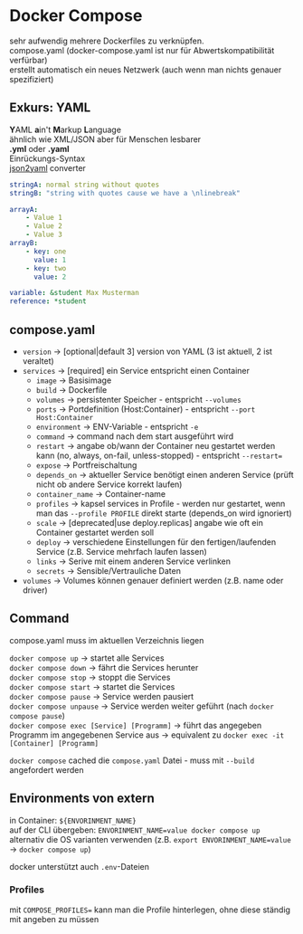# Docker Compose

sehr aufwendig mehrere Dockerfiles zu verknüpfen.   
compose.yaml (docker-compose.yaml ist nur für Abwertskompatibilität verfürbar)   
erstellt automatisch ein neues Netzwerk (auch wenn man nichts genauer spezifiziert)    

## Exkurs: YAML
**Y**AML **a**in't **M**arkup **L**anguage   
ähnlich wie XML/JSON aber für Menschen lesbarer   
**.yml** oder **.yaml**   
Einrückungs-Syntax   
[json2yaml](https://www.json2yaml.com/) converter   
```yaml
stringA: normal string without quotes
stringB: "string with quotes cause we have a \nlinebreak"

arrayA:
	- Value 1
	- Value 2
	- Value 3
arrayB:
	- key: one
	  value: 1
	- key: two
	  value: 2

variable: &student Max Musterman
reference: *student
```

## compose.yaml
* `version` -> [optional|default 3] version von YAML (3 ist aktuell, 2 ist veraltet)   
* `services` -> [required] ein Service entspricht einen Container   
  * `image` -> Basisimage   
  * `build` -> Dockerfile    
  * `volumes` -> persistenter Speicher - entspricht `--volumes`   
  * `ports` -> Portdefinition (Host:Container) - entspricht `--port Host:Container`   
  * `environment` -> ENV-Variable - entspricht `-e`   
  * `command` -> command nach dem start ausgeführt wird   
  * `restart` -> angabe ob/wann der Container neu gestartet werden kann (no, always, on-fail, unless-stopped) - entspricht `--restart=`   
  * `expose` -> Portfreischaltung   
  * `depends_on` -> aktueller Service benötigt einen anderen Service (prüft nicht ob andere Service korrekt laufen)   
  * `container_name` -> Container-name   
  * `profiles` -> kapsel services in Profile - werden nur gestartet, wenn man das `--profile PROFILE` direkt starte (depends_on wird ignoriert)   
  * `scale` -> [deprecated|use deploy.replicas] angabe wie oft ein Container gestartet werden soll   
  * `deploy` -> verschiedene Einstellungen für den fertigen/laufenden Service (z.B. Service mehrfach laufen lassen)   
  * `links` -> Serive mit einem anderen Service verlinken   
  * `secrets` -> Sensible/Vertrauliche Daten
* `volumes` -> Volumes können genauer definiert werden (z.B. name oder driver)

## Command
compose.yaml muss im aktuellen Verzeichnis liegen   

`docker compose up` -> startet alle Services   
`docker compose down` -> fährt die Services herunter   
`docker compose stop` -> stoppt die Services    
`docker compose start` -> startet die Services   
`docker compose pause` -> Service werden pausiert   
`docker compose unpause` -> Service werden weiter geführt (nach `docker compose pause`)   
`docker compose exec [Service] [Programm]` -> führt das angegeben Programm im angegebenen Service aus -> equivalent zu `docker exec -it [Container] [Programm]`   

`docker compose` cached die `compose.yaml` Datei - muss mit `--build` angefordert werden     

## Environments von extern
in Container: `${ENVORINMENT_NAME}`   
auf der CLI übergeben: `ENVORINMENT_NAME=value docker compose up`   
alternativ die OS varianten verwenden (z.B. `export ENVORINMENT_NAME=value` -> `docker compose up`)   
   
docker unterstützt auch `.env`-Dateien   

### Profiles
mit `COMPOSE_PROFILES=` kann man die Profile hinterlegen, ohne diese ständig mit angeben zu müssen
